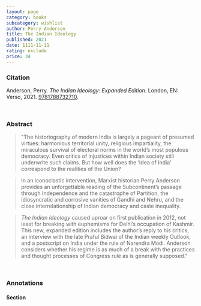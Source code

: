 ```yaml
---
layout: page
category: books
subcategory: wishlist
author: Perry Anderson
title: The Indian Ideology
published: 2021
date: 1111-11-11
rating: exclude
price: 34
---
```


### Citation

Anderson, Perry. *The Indian Ideology: Expanded Edition.* London, EN: Verso, 2021. [9781788732710](https://www.versobooks.com/en-ca/products/2347-the-indian-ideology).

<br>

### Abstract

> "The historiography of modern India is largely a pageant of presumed virtues: harmonious territorial unity, religious impartiality, the miraculous survival of electoral norms in the world’s most populous democracy. Even critics of injustices within Indian society still underwrite such claims. But how well does the ‘Idea of India’ correspond to the realities of the Union?

> In an iconoclastic intervention, Marxist historian Perry Anderson provides an unforgettable reading of the Subcontinent’s passage through Independence and the catastrophe of Partition, the idiosyncratic and corrosive vanities of Gandhi and Nehru, and the close interrelationship of Indian democracy and caste inequality.

> *The Indian Ideology* caused uproar on first publication in 2012, not least for breaking with euphemisms for Delhi’s occupation of Kashmir. This new, expanded edition includes the author’s reply to his critics, an interview with the late Praful Bidwai of the Indian weekly Outlook, and a postscript on India under the rule of Narendra Modi. Anderson considers whether his regime is as much of a break with the practices and thought processes of Congress rule as is generally supposed."

<br>

### Annotations

#### Section

<br>
